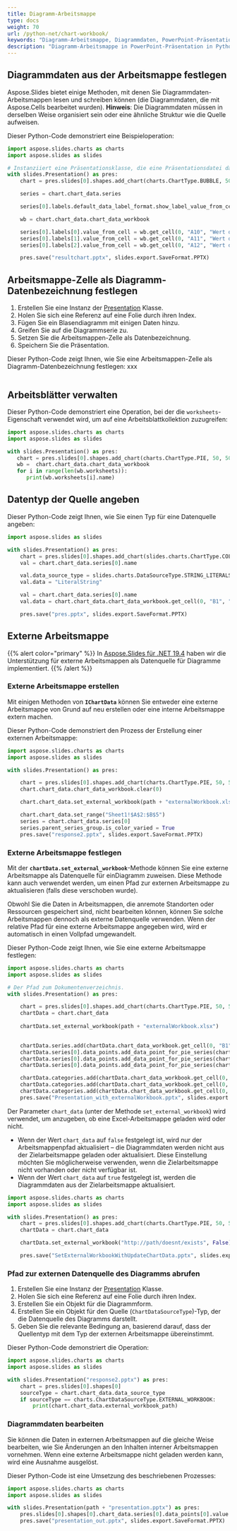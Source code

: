 ```yaml
---
title: Diagramm-Arbeitsmappe
type: docs
weight: 70
url: /python-net/chart-workbook/
keywords: "Diagramm-Arbeitsmappe, Diagrammdaten, PowerPoint-Präsentation, Python, Aspose.Slides für Python über .NET"
description: "Diagramm-Arbeitsmappe in PowerPoint-Präsentation in Python"
---
```


## **Diagrammdaten aus der Arbeitsmappe festlegen**

Aspose.Slides bietet einige Methoden, mit denen Sie Diagrammdaten-Arbeitsmappen lesen und schreiben können (die Diagrammdaten, die mit Aspose.Cells bearbeitet wurden). **Hinweis**: Die Diagrammdaten müssen in derselben Weise organisiert sein oder eine ähnliche Struktur wie die Quelle aufweisen.

Dieser Python-Code demonstriert eine Beispieloperation:

```py
import aspose.slides.charts as charts
import aspose.slides as slides

# Instanziiert eine Präsentationsklasse, die eine Präsentationsdatei darstellt
with slides.Presentation() as pres:
    chart = pres.slides[0].shapes.add_chart(charts.ChartType.BUBBLE, 50, 50, 600, 400, True)

    series = chart.chart_data.series

    series[0].labels.default_data_label_format.show_label_value_from_cell = True

    wb = chart.chart_data.chart_data_workbook

    series[0].labels[0].value_from_cell = wb.get_cell(0, "A10", "Wert der Zelle Bezeichnung 0")
    series[0].labels[1].value_from_cell = wb.get_cell(0, "A11", "Wert der Zelle Bezeichnung 1")
    series[0].labels[2].value_from_cell = wb.get_cell(0, "A12", "Wert der Zelle Bezeichnung 2")

    pres.save("resultchart.pptx", slides.export.SaveFormat.PPTX)
```

## **Arbeitsmappe-Zelle als Diagramm-Datenbezeichnung festlegen**

1. Erstellen Sie eine Instanz der [Presentation](https://docs.aspose.com/slides/python-net/api-reference/aspose.slides/presentation/) Klasse.
1. Holen Sie sich eine Referenz auf eine Folie durch ihren Index.
1. Fügen Sie ein Blasendiagramm mit einigen Daten hinzu.
1. Greifen Sie auf die Diagrammserie zu.
1. Setzen Sie die Arbeitsmappen-Zelle als Datenbezeichnung.
1. Speichern Sie die Präsentation.

Dieser Python-Code zeigt Ihnen, wie Sie eine Arbeitsmappen-Zelle als Diagramm-Datenbezeichnung festlegen: xxx

```python

```

## **Arbeitsblätter verwalten**

Dieser Python-Code demonstriert eine Operation, bei der die `worksheets`-Eigenschaft verwendet wird, um auf eine Arbeitsblattkollektion zuzugreifen:

```python
import aspose.slides.charts as charts
import aspose.slides as slides

with slides.Presentation() as pres:
   chart = pres.slides[0].shapes.add_chart(charts.ChartType.PIE, 50, 50, 400, 500)
   wb =  chart.chart_data.chart_data_workbook
   for i in range(len(wb.worksheets)):
      print(wb.worksheets[i].name)
```

## **Datentyp der Quelle angeben**

Dieser Python-Code zeigt Ihnen, wie Sie einen Typ für eine Datenquelle angeben:

```python
import aspose.slides as slides

with slides.Presentation() as pres:
    chart = pres.slides[0].shapes.add_chart(slides.charts.ChartType.COLUMN_3D, 50, 50, 600, 400, True)
    val = chart.chart_data.series[0].name

    val.data_source_type = slides.charts.DataSourceType.STRING_LITERALS
    val.data = "LiteralString"

    val = chart.chart_data.series[0].name
    val.data = chart.chart_data.chart_data_workbook.get_cell(0, "B1", "NeueZelle")

    pres.save("pres.pptx", slides.export.SaveFormat.PPTX)
```

## **Externe Arbeitsmappe**

{{% alert color="primary" %}} 
In [Aspose.Slides für .NET 19.4](https://docs.aspose.com/slides/net/aspose-slides-for-net-19-4-release-notes/) haben wir die Unterstützung für externe Arbeitsmappen als Datenquelle für Diagramme implementiert.
{{% /alert %}} 

### **Externe Arbeitsmappe erstellen**

Mit einigen Methoden von **`IChartData`** können Sie entweder eine externe Arbeitsmappe von Grund auf neu erstellen oder eine interne Arbeitsmappe extern machen.

Dieser Python-Code demonstriert den Prozess der Erstellung einer externen Arbeitsmappe:

```python
import aspose.slides.charts as charts
import aspose.slides as slides

with slides.Presentation() as pres:

    chart = pres.slides[0].shapes.add_chart(charts.ChartType.PIE, 50, 50, 500, 400)
    chart.chart_data.chart_data_workbook.clear(0)

    chart.chart_data.set_external_workbook(path + "externalWorkbook.xlsx")

    chart.chart_data.set_range("Sheet1!$A$2:$B$5")
    series = chart.chart_data.series[0]
    series.parent_series_group.is_color_varied = True
    pres.save("response2.pptx", slides.export.SaveFormat.PPTX)
```

### **Externe Arbeitsmappe festlegen**

Mit der **`chartData.set_external_workbook`**-Methode können Sie eine externe Arbeitsmappe als Datenquelle für einDiagramm zuweisen. Diese Methode kann auch verwendet werden, um einen Pfad zur externen Arbeitsmappe zu aktualisieren (falls diese verschoben wurde).

Obwohl Sie die Daten in Arbeitsmappen, die anremote Standorten oder Ressourcen gespeichert sind, nicht bearbeiten können, können Sie solche Arbeitsmappen dennoch als externe Datenquelle verwenden. Wenn der relative Pfad für eine externe Arbeitsmappe angegeben wird, wird er automatisch in einen Vollpfad umgewandelt.

Dieser Python-Code zeigt Ihnen, wie Sie eine externe Arbeitsmappe festlegen:

```python
import aspose.slides.charts as charts
import aspose.slides as slides

# Der Pfad zum Dokumentenverzeichnis.
with slides.Presentation() as pres:

    chart = pres.slides[0].shapes.add_chart(charts.ChartType.PIE, 50, 50, 400, 600, False)
    chartData = chart.chart_data
                    
    chartData.set_external_workbook(path + "externalWorkbook.xlsx")
                  

    chartData.series.add(chartData.chart_data_workbook.get_cell(0, "B1"), charts.ChartType.PIE)
    chartData.series[0].data_points.add_data_point_for_pie_series(chartData.chart_data_workbook.get_cell(0, "B2"))
    chartData.series[0].data_points.add_data_point_for_pie_series(chartData.chart_data_workbook.get_cell(0, "B3"))
    chartData.series[0].data_points.add_data_point_for_pie_series(chartData.chart_data_workbook.get_cell(0, "B4"))

    chartData.categories.add(chartData.chart_data_workbook.get_cell(0, "A2"))
    chartData.categories.add(chartData.chart_data_workbook.get_cell(0, "A3"))
    chartData.categories.add(chartData.chart_data_workbook.get_cell(0, "A4"))
    pres.save("Presentation_with_externalWorkbook.pptx", slides.export.SaveFormat.PPTX)
```

Der Parameter `chart_data` (unter der Methode `set_external_workbook`) wird verwendet, um anzugeben, ob eine Excel-Arbeitsmappe geladen wird oder nicht. 

* Wenn der Wert `chart_data` auf `false` festgelegt ist, wird nur der Arbeitsmappenpfad aktualisiert – die Diagrammdaten werden nicht aus der Zielarbeitsmappe geladen oder aktualisiert. Diese Einstellung möchten Sie möglicherweise verwenden, wenn die Zielarbeitsmappe nicht vorhanden oder nicht verfügbar ist. 
* Wenn der Wert `chart_data` auf `true` festgelegt ist, werden die Diagrammdaten aus der Zielarbeitsmappe aktualisiert.

```python
import aspose.slides.charts as charts
import aspose.slides as slides

with slides.Presentation() as pres:
    chart = pres.slides[0].shapes.add_chart(charts.ChartType.PIE, 50, 50, 400, 600, False)
    chartData = chart.chart_data

    chartData.set_external_workbook("http://path/doesnt/exists", False)

    pres.save("SetExternalWorkbookWithUpdateChartData.pptx", slides.export.SaveFormat.PPTX)
```

### **Pfad zur externen Datenquelle des Diagramms abrufen**

1. Erstellen Sie eine Instanz der [Presentation](https://docs.aspose.com/slides/python-net/api-reference/aspose.slides/presentation/) Klasse.
1. Holen Sie sich eine Referenz auf eine Folie durch ihren Index.
1. Erstellen Sie ein Objekt für die Diagrammform.
1. Erstellen Sie ein Objekt für den Quelle (`ChartDataSourceType`)-Typ, der die Datenquelle des Diagramms darstellt.
1. Geben Sie die relevante Bedingung an, basierend darauf, dass der Quellentyp mit dem Typ der externen Arbeitsmappe übereinstimmt.

Dieser Python-Code demonstriert die Operation:

```python
import aspose.slides.charts as charts
import aspose.slides as slides

with slides.Presentation("response2.pptx") as pres:
    chart = pres.slides[0].shapes[0]
    sourceType = chart.chart_data.data_source_type
    if sourceType == charts.ChartDataSourceType.EXTERNAL_WORKBOOK:
        print(chart.chart_data.external_workbook_path)
```

### **Diagrammdaten bearbeiten**

Sie können die Daten in externen Arbeitsmappen auf die gleiche Weise bearbeiten, wie Sie Änderungen an den Inhalten interner Arbeitsmappen vornehmen. Wenn eine externe Arbeitsmappe nicht geladen werden kann, wird eine Ausnahme ausgelöst.

Dieser Python-Code ist eine Umsetzung des beschriebenen Prozesses:

```python
import aspose.slides.charts as charts
import aspose.slides as slides

with slides.Presentation(path + "presentation.pptx") as pres:
    pres.slides[0].shapes[0].chart_data.series[0].data_points[0].value.as_cell.value = 100
    pres.save("presentation_out.pptx", slides.export.SaveFormat.PPTX)
```
